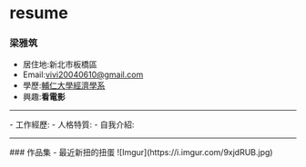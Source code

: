 # resume

### 梁雅筑

- 居住地:新北市板橋區
- Email:vivi20040610@gmail.com
- 學歷:[輔仁大學經濟學系](https://www.economics.fju.edu.tw/)
- 興趣:**看電影**
<hr>
- 工作經歷:
- 人格特質:
- 自我介紹:
<hr>
### 作品集
- 最近新扭的扭蛋
![Imgur](https://i.imgur.com/9xjdRUB.jpg)

![]()

